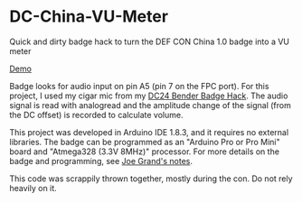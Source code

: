 # DC-China-VU-Meter
Quick and dirty badge hack to turn the DEF CON China 1.0 badge into a VU meter

[Demo](https://youtu.be/wy-vaI1s4I8)

Badge looks for audio input on pin A5 (pin 7 on the FPC port). For this project, I used my cigar mic from my [DC24 Bender Badge Hack](https://github.com/ideo/Cigar_Mic_DC24). The audio signal is read with analogread and the amplitude change of the signal (from the DC offset) is recorded to calculate volume.

This project was developed in Arduino IDE 1.8.3, and it requires no external libraries. The badge can be programmed as an "Arduino Pro or Pro Mini" board and "Atmega328 (3.3V 8MHz)" processor. For more details on the badge and programming, see [Joe Grand's notes](http://www.grandideastudio.com/defcon-china-2019-badge/).

This code was scrappily thrown together, mostly during the con. Do not rely heavily on it.
